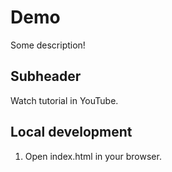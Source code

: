 # Demo

Some description!

## Subheader

Watch tutorial in YouTube.

## Local development
1. Open index.html in your browser.

